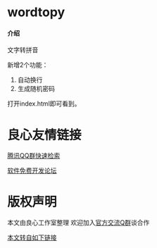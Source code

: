 # wordtopy

#### 介绍
文字转拼音

新增2个功能：
1. 自动换行
2. 生成随机密码

打开index.html即可看到。


 # 良心友情链接

[腾讯QQ群快速检索](http://u.720life.cn/s/8cf73f7c)

[软件免费开发论坛](http://u.720life.cn/s/bbb01dc0)

# 版权声明 

本文由良心工作室整理 欢迎加入[官方交流Q群](https://u.720life.cn/s/f2316816)谈合作

[本文转自如下链接](http://u.720life.cn/g/2e71d0f0a5c601172267ba20d3a43c6e7a63d3e5ad8946ca5321be1b7189f54bd4702373a3b6d0289db29b354764076b881a475de1885c268b8e6ae110a80133)